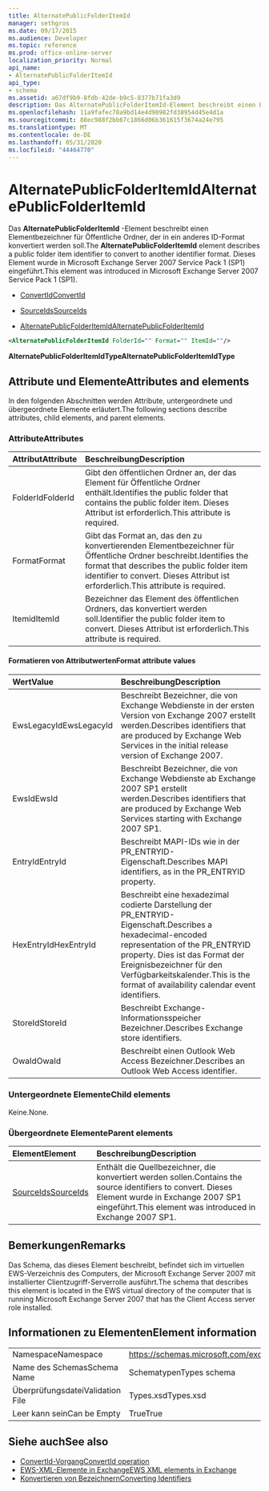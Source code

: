 ```yaml
---
title: AlternatePublicFolderItemId
manager: sethgros
ms.date: 09/17/2015
ms.audience: Developer
ms.topic: reference
ms.prod: office-online-server
localization_priority: Normal
api_name:
- AlternatePublicFolderItemId
api_type:
- schema
ms.assetid: a67df9b9-8fdb-42de-b9c5-8377b71fa3d9
description: Das AlternatePublicFolderItemId-Element beschreibt einen Elementbezeichner für Öffentliche Ordner, der in ein anderes ID-Format konvertiert werden soll. Dieses Element wurde in Microsoft Exchange Server 2007 Service Pack 1 (SP1) eingeführt.
ms.openlocfilehash: 11a9fafec78a9bd14e4d98982fd38954d45e4d1a
ms.sourcegitcommit: 88ec988f2bb67c1866d06b361615f3674a24e795
ms.translationtype: MT
ms.contentlocale: de-DE
ms.lasthandoff: 05/31/2020
ms.locfileid: "44464770"
---
```

# <a name="alternatepublicfolderitemid"></a><span data-ttu-id="e4b25-104">AlternatePublicFolderItemId</span><span class="sxs-lookup"><span data-stu-id="e4b25-104">AlternatePublicFolderItemId</span></span>

<span data-ttu-id="e4b25-105">Das **AlternatePublicFolderItemId** -Element beschreibt einen Elementbezeichner für Öffentliche Ordner, der in ein anderes ID-Format konvertiert werden soll.</span><span class="sxs-lookup"><span data-stu-id="e4b25-105">The **AlternatePublicFolderItemId** element describes a public folder item identifier to convert to another identifier format.</span></span> <span data-ttu-id="e4b25-106">Dieses Element wurde in Microsoft Exchange Server 2007 Service Pack 1 (SP1) eingeführt.</span><span class="sxs-lookup"><span data-stu-id="e4b25-106">This element was introduced in Microsoft Exchange Server 2007 Service Pack 1 (SP1).</span></span> 
  
- [<span data-ttu-id="e4b25-107">ConvertId</span><span class="sxs-lookup"><span data-stu-id="e4b25-107">ConvertId</span></span>](convertid.md)
  
- [<span data-ttu-id="e4b25-108">SourceIds</span><span class="sxs-lookup"><span data-stu-id="e4b25-108">SourceIds</span></span>](sourceids.md)
  
- [<span data-ttu-id="e4b25-109">AlternatePublicFolderItemId</span><span class="sxs-lookup"><span data-stu-id="e4b25-109">AlternatePublicFolderItemId</span></span>](alternatepublicfolderitemid.md)
  
```xml
<AlternatePublicFolderItemId FolderId="" Format="" ItemId=""/>
```

 <span data-ttu-id="e4b25-110">**AlternatePublicFolderItemIdType**</span><span class="sxs-lookup"><span data-stu-id="e4b25-110">**AlternatePublicFolderItemIdType**</span></span>
## <a name="attributes-and-elements"></a><span data-ttu-id="e4b25-111">Attribute und Elemente</span><span class="sxs-lookup"><span data-stu-id="e4b25-111">Attributes and elements</span></span>

<span data-ttu-id="e4b25-112">In den folgenden Abschnitten werden Attribute, untergeordnete und übergeordnete Elemente erläutert.</span><span class="sxs-lookup"><span data-stu-id="e4b25-112">The following sections describe attributes, child elements, and parent elements.</span></span>
  
### <a name="attributes"></a><span data-ttu-id="e4b25-113">Attribute</span><span class="sxs-lookup"><span data-stu-id="e4b25-113">Attributes</span></span>

|<span data-ttu-id="e4b25-114">**Attribut**</span><span class="sxs-lookup"><span data-stu-id="e4b25-114">**Attribute**</span></span>|<span data-ttu-id="e4b25-115">**Beschreibung**</span><span class="sxs-lookup"><span data-stu-id="e4b25-115">**Description**</span></span>|
|:-----|:-----|
|<span data-ttu-id="e4b25-116">FolderId</span><span class="sxs-lookup"><span data-stu-id="e4b25-116">FolderId</span></span>  <br/> |<span data-ttu-id="e4b25-117">Gibt den öffentlichen Ordner an, der das Element für Öffentliche Ordner enthält.</span><span class="sxs-lookup"><span data-stu-id="e4b25-117">Identifies the public folder that contains the public folder item.</span></span> <span data-ttu-id="e4b25-118">Dieses Attribut ist erforderlich.</span><span class="sxs-lookup"><span data-stu-id="e4b25-118">This attribute is required.</span></span>  <br/> |
|<span data-ttu-id="e4b25-119">Format</span><span class="sxs-lookup"><span data-stu-id="e4b25-119">Format</span></span>  <br/> |<span data-ttu-id="e4b25-120">Gibt das Format an, das den zu konvertierenden Elementbezeichner für Öffentliche Ordner beschreibt.</span><span class="sxs-lookup"><span data-stu-id="e4b25-120">Identifies the format that describes the public folder item identifier to convert.</span></span> <span data-ttu-id="e4b25-121">Dieses Attribut ist erforderlich.</span><span class="sxs-lookup"><span data-stu-id="e4b25-121">This attribute is required.</span></span>  <br/> |
|<span data-ttu-id="e4b25-122">Itemid</span><span class="sxs-lookup"><span data-stu-id="e4b25-122">ItemId</span></span>  <br/> |<span data-ttu-id="e4b25-123">Bezeichner das Element des öffentlichen Ordners, das konvertiert werden soll.</span><span class="sxs-lookup"><span data-stu-id="e4b25-123">Identifier the public folder item to convert.</span></span> <span data-ttu-id="e4b25-124">Dieses Attribut ist erforderlich.</span><span class="sxs-lookup"><span data-stu-id="e4b25-124">This attribute is required.</span></span>  <br/> |
   
#### <a name="format-attribute-values"></a><span data-ttu-id="e4b25-125">Formatieren von Attributwerten</span><span class="sxs-lookup"><span data-stu-id="e4b25-125">Format attribute values</span></span>

|<span data-ttu-id="e4b25-126">**Wert**</span><span class="sxs-lookup"><span data-stu-id="e4b25-126">**Value**</span></span>|<span data-ttu-id="e4b25-127">**Beschreibung**</span><span class="sxs-lookup"><span data-stu-id="e4b25-127">**Description**</span></span>|
|:-----|:-----|
|<span data-ttu-id="e4b25-128">EwsLegacyId</span><span class="sxs-lookup"><span data-stu-id="e4b25-128">EwsLegacyId</span></span>  <br/> |<span data-ttu-id="e4b25-129">Beschreibt Bezeichner, die von Exchange Webdienste in der ersten Version von Exchange 2007 erstellt werden.</span><span class="sxs-lookup"><span data-stu-id="e4b25-129">Describes identifiers that are produced by Exchange Web Services in the initial release version of Exchange 2007.</span></span>  <br/> |
|<span data-ttu-id="e4b25-130">EwsId</span><span class="sxs-lookup"><span data-stu-id="e4b25-130">EwsId</span></span>  <br/> |<span data-ttu-id="e4b25-131">Beschreibt Bezeichner, die von Exchange Webdienste ab Exchange 2007 SP1 erstellt werden.</span><span class="sxs-lookup"><span data-stu-id="e4b25-131">Describes identifiers that are produced by Exchange Web Services starting with Exchange 2007 SP1.</span></span>  <br/> |
|<span data-ttu-id="e4b25-132">EntryId</span><span class="sxs-lookup"><span data-stu-id="e4b25-132">EntryId</span></span>  <br/> |<span data-ttu-id="e4b25-133">Beschreibt MAPI-IDs wie in der PR_ENTRYID-Eigenschaft.</span><span class="sxs-lookup"><span data-stu-id="e4b25-133">Describes MAPI identifiers, as in the PR_ENTRYID property.</span></span>  <br/> |
|<span data-ttu-id="e4b25-134">HexEntryId</span><span class="sxs-lookup"><span data-stu-id="e4b25-134">HexEntryId</span></span>  <br/> |<span data-ttu-id="e4b25-135">Beschreibt eine hexadezimal codierte Darstellung der PR_ENTRYID-Eigenschaft.</span><span class="sxs-lookup"><span data-stu-id="e4b25-135">Describes a hexadecimal-encoded representation of the PR_ENTRYID property.</span></span> <span data-ttu-id="e4b25-136">Dies ist das Format der Ereignisbezeichner für den Verfügbarkeitskalender.</span><span class="sxs-lookup"><span data-stu-id="e4b25-136">This is the format of availability calendar event identifiers.</span></span>  <br/> |
|<span data-ttu-id="e4b25-137">StoreId</span><span class="sxs-lookup"><span data-stu-id="e4b25-137">StoreId</span></span>  <br/> |<span data-ttu-id="e4b25-138">Beschreibt Exchange-Informationsspeicher Bezeichner.</span><span class="sxs-lookup"><span data-stu-id="e4b25-138">Describes Exchange store identifiers.</span></span>  <br/> |
|<span data-ttu-id="e4b25-139">OwaId</span><span class="sxs-lookup"><span data-stu-id="e4b25-139">OwaId</span></span>  <br/> |<span data-ttu-id="e4b25-140">Beschreibt einen Outlook Web Access Bezeichner.</span><span class="sxs-lookup"><span data-stu-id="e4b25-140">Describes an Outlook Web Access identifier.</span></span>  <br/> |
   
### <a name="child-elements"></a><span data-ttu-id="e4b25-141">Untergeordnete Elemente</span><span class="sxs-lookup"><span data-stu-id="e4b25-141">Child elements</span></span>

<span data-ttu-id="e4b25-142">Keine.</span><span class="sxs-lookup"><span data-stu-id="e4b25-142">None.</span></span>
  
### <a name="parent-elements"></a><span data-ttu-id="e4b25-143">Übergeordnete Elemente</span><span class="sxs-lookup"><span data-stu-id="e4b25-143">Parent elements</span></span>

|<span data-ttu-id="e4b25-144">**Element**</span><span class="sxs-lookup"><span data-stu-id="e4b25-144">**Element**</span></span>|<span data-ttu-id="e4b25-145">**Beschreibung**</span><span class="sxs-lookup"><span data-stu-id="e4b25-145">**Description**</span></span>|
|:-----|:-----|
|[<span data-ttu-id="e4b25-146">SourceIds</span><span class="sxs-lookup"><span data-stu-id="e4b25-146">SourceIds</span></span>](sourceids.md) <br/> |<span data-ttu-id="e4b25-147">Enthält die Quellbezeichner, die konvertiert werden sollen.</span><span class="sxs-lookup"><span data-stu-id="e4b25-147">Contains the source identifiers to convert.</span></span> <span data-ttu-id="e4b25-148">Dieses Element wurde in Exchange 2007 SP1 eingeführt.</span><span class="sxs-lookup"><span data-stu-id="e4b25-148">This element was introduced in Exchange 2007 SP1.</span></span>  <br/> |
   
## <a name="remarks"></a><span data-ttu-id="e4b25-149">Bemerkungen</span><span class="sxs-lookup"><span data-stu-id="e4b25-149">Remarks</span></span>

<span data-ttu-id="e4b25-150">Das Schema, das dieses Element beschreibt, befindet sich im virtuellen EWS-Verzeichnis des Computers, der Microsoft Exchange Server 2007 mit installierter Clientzugriff-Serverrolle ausführt.</span><span class="sxs-lookup"><span data-stu-id="e4b25-150">The schema that describes this element is located in the EWS virtual directory of the computer that is running Microsoft Exchange Server 2007 that has the Client Access server role installed.</span></span>
  
## <a name="element-information"></a><span data-ttu-id="e4b25-151">Informationen zu Elementen</span><span class="sxs-lookup"><span data-stu-id="e4b25-151">Element information</span></span>

|||
|:-----|:-----|
|<span data-ttu-id="e4b25-152">Namespace</span><span class="sxs-lookup"><span data-stu-id="e4b25-152">Namespace</span></span>  <br/> |https://schemas.microsoft.com/exchange/services/2006/types  <br/> |
|<span data-ttu-id="e4b25-153">Name des Schemas</span><span class="sxs-lookup"><span data-stu-id="e4b25-153">Schema Name</span></span>  <br/> |<span data-ttu-id="e4b25-154">Schematypen</span><span class="sxs-lookup"><span data-stu-id="e4b25-154">Types schema</span></span>  <br/> |
|<span data-ttu-id="e4b25-155">Überprüfungsdatei</span><span class="sxs-lookup"><span data-stu-id="e4b25-155">Validation File</span></span>  <br/> |<span data-ttu-id="e4b25-156">Types.xsd</span><span class="sxs-lookup"><span data-stu-id="e4b25-156">Types.xsd</span></span>  <br/> |
|<span data-ttu-id="e4b25-157">Leer kann sein</span><span class="sxs-lookup"><span data-stu-id="e4b25-157">Can be Empty</span></span>  <br/> |<span data-ttu-id="e4b25-158">True</span><span class="sxs-lookup"><span data-stu-id="e4b25-158">True</span></span>  <br/> |
   
## <a name="see-also"></a><span data-ttu-id="e4b25-159">Siehe auch</span><span class="sxs-lookup"><span data-stu-id="e4b25-159">See also</span></span>

- [<span data-ttu-id="e4b25-160">ConvertId-Vorgang</span><span class="sxs-lookup"><span data-stu-id="e4b25-160">ConvertId operation</span></span>](convertid-operation.md)
- [<span data-ttu-id="e4b25-161">EWS-XML-Elemente in Exchange</span><span class="sxs-lookup"><span data-stu-id="e4b25-161">EWS XML elements in Exchange</span></span>](ews-xml-elements-in-exchange.md)
- [<span data-ttu-id="e4b25-162">Konvertieren von Bezeichnern</span><span class="sxs-lookup"><span data-stu-id="e4b25-162">Converting Identifiers</span></span>](https://msdn.microsoft.com/library/a5391746-b6ef-4f48-8fc8-8255258651aa%28Office.15%29.aspx)

